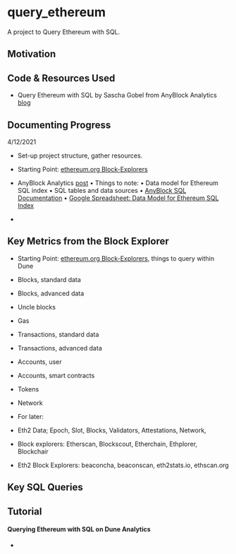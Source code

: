 # query_ethereum

A project to Query Ethereum with SQL.

## Motivation

## Code & Resources Used

- Query Ethereum with SQL by Sascha Gobel from AnyBlock Analytics [blog](https://www.anyblockanalytics.com/blog/query-ethereum-with-sql/)

## Documenting Progress

4/12/2021

- Set-up project structure, gather resources.

- Starting Point: [ethereum.org Block-Explorers](https://ethereum.org/en/developers/docs/data-and-analytics/block-explorers/)

- AnyBlock Analytics [post](https://www.anyblockanalytics.com/blog/query-ethereum-with-sql/)
  • Things to note:
  • Data model for Ethereum SQL index
  • SQL tables and data sources
  • [AnyBlock SQL Documentation](https://www.anyblockanalytics.com/docs/sql/schema/)
  • [Google Spreadsheet: Data Model for Ethereum SQL Index](https://docs.google.com/spreadsheets/d/1ehCIQxjSZcVLnddDWHBzhPb8h83mHWZxvyX9eckghbU/edit?usp=sharing)
-

## Key Metrics from the Block Explorer

- Starting Point: [ethereum.org Block-Explorers](https://ethereum.org/en/developers/docs/data-and-analytics/block-explorers/), things to query within Dune
- Blocks, standard data
- Blocks, advanced data
- Uncle blocks
- Gas
- Transactions, standard data
- Transactions, advanced data
- Accounts, user
- Accounts, smart contracts
- Tokens
- Network

- For later:

- Eth2 Data; Epoch, Slot, Blocks, Validators, Attestations, Network,

- Block explorers: Etherscan, Blockscout, Etherchain, Ethplorer, Blockchair
- Eth2 Block Explorers: beaconcha, beaconscan, eth2stats.io, ethscan.org

## Key SQL Queries

## Tutorial

#### Querying Ethereum with SQL on Dune Analytics

-
